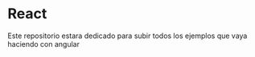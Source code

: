 # React
Este repositorio estara dedicado para subir todos los ejemplos que vaya haciendo con angular

